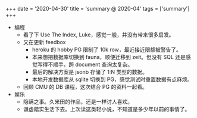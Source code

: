 +++
date = '2020-04-30'
title = 'summary @ 2020-04'
tags = ['summary']
+++

- 编程
    - 看了下 Use The Index, Luke，感觉一般，并没有带来很多启发。
    - 又在更新 feedbox
        - heroku 的 hobby PG 限制了 10k row，最近接近限额被警告了。
        - 本来想把数据库切换到 fauna，顺便迁移到 zeit。但没有 SQL 还是感觉写得不顺手，跨 document 查询太复杂。
        - 最后的解决方案是 jsonb 存储了 1:N 类型的数据。
        - 本地开发数据库从 sqlite 切换到 PG，感觉测试时重置数据有点麻烦。
    - 回顾 CMU 的 DB 课程，这次结合 PG 的资料一起看。
- 娱乐
    - 隐瞒之事。久米田的作品，还是一样讨人喜欢。
    - 谦虚踏实生活下去。上次读这类轻小说，不知道是多少年以前的事情了。
